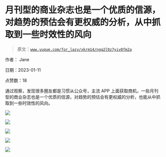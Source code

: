 # 月刊型的商业杂志也是一个优质的信源，对趋势的预估会有更权威的分析，从中抓取到一些时效性的风向

> 原文：[`www.yuque.com/for_lazy/xkrm14/ngq2l9z7yiv0fm2a`](https://www.yuque.com/for_lazy/xkrm14/ngq2l9z7yiv0fm2a)

作者： Jane 

日期：2023-01-11 

点赞数：18 

通过观察，发现很多圈友都是习惯从公众号，主流 APP 上面获取商机，一些月刊型的商业杂志也是一个优质的信源，对趋势的预估会有更权威的分析，也能从中抓取到一些时效性的风向。 

![](img/578bc2fd061977b24be4bd667e2aab2e.png) 

![](img/06e13fe57159dd25cc179705f9d2b4d2.png) 

![](img/790c8c16e25a577df7ab577156ad9ca8.png) 

![](img/2832762a943b3b32a879a8c4cd1e3c65.png) 

![](img/2a085d098802f65caa1f43a8832337a3.png) 


